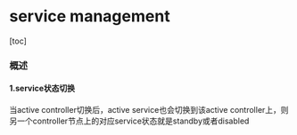 # service  management

[toc]

### 概述

#### 1.service状态切换
当active controller切换后，active service也会切换到该active controller上，则另一个controller节点上的对应service状态就是standby或者disabled
